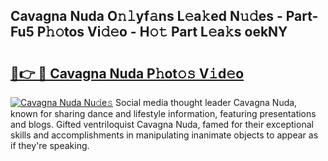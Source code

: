 ## Cavagna Nuda O𝚗𝚕yf𝚊ns L𝚎a𝚔ed N𝚞𝚍es - Part-Fu5 P𝚑𝚘tos Vi𝚍𝚎o - H𝚘𝚝 Part L𝚎a𝚔s oekNY

# <h2><a href="http://kfesuz.oniu.top/?m=Cavagna+Nuda">🔗👉 🔴 Cavagna Nuda P𝚑ot𝚘𝚜 V𝚒d𝚎o</a></h2>

[![Cavagna Nuda Nu𝚍e𝚜](https://i.imgur.com/0qMVB7G.gif)](http://kfesuz.oniu.top/?m=Cavagna+Nuda)
Social media thought leader Cavagna Nuda, known for sharing dance and lifestyle information, featuring presentations and blogs. Gifted ventriloquist Cavagna Nuda, famed for their exceptional skills and accomplishments in manipulating inanimate objects to appear as if they're speaking.  

